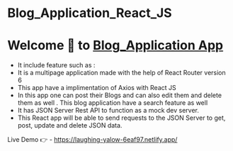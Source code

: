 # Blog_Application_React_JS
# Welcome 👋 to [Blog_Application App](https://laughing-yalow-6eaf97.netlify.app/)
* It include feature such as :
* It is a multipage application made with the help of React Router version 6
* This app have a implimentation of Axios with React JS
* In this app one can post their Blogs and can also edit them and delete them as well . This blog application  have a search feature as well  
* It has JSON Server Rest API to function as a mock dev server.
* This React app will be able to send requests to the JSON Server to get, post, update and delete JSON data. 

Live Demo 👉 - https://laughing-yalow-6eaf97.netlify.app/
